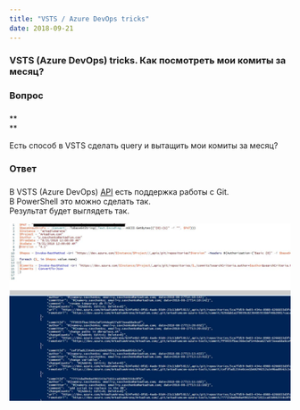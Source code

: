```yaml
---
title: "VSTS / Azure DevOps tricks"
date: 2018-09-21
---
```


###  VSTS (Azure DevOps) tricks. Как посмотреть мои комиты за месяц?

  


###  **Вопрос**

### 

**  
**

Есть способ в VSTS сделать query и вытащить мои комиты за месяц?  
  


###  **Ответ**

### 

  
В VSTS (Azure DevOps) [API](https://docs.microsoft.com/en-us/rest/api/vsts/git/commits/get%20commits?view=vsts-rest-4.1) есть поддержка работы с Git.  
В PowerShell это можно сделать так.  
Результат будет выглядеть так.  
  


[![](/images/Result.jpg)](/images/Result.jpg)

  

